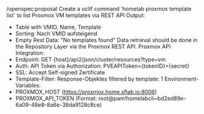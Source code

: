/openspec:proposal Create a oclif command 'homelab proxmox template list' to list Proxmox VM templates via REST API
Output:
- Table with VMID, Name, Template
- Sorting: Nach VMID aufsteigend
- Empty Rest Data: "No templates found"
Data retrieval should be done in the Repository Layer via the Proxmox REST API.
Proxmox API Integration:
- Endpoint: GET {host}/api2/json/cluster/resources?type=vm
- Auth: API Token via Authorization: PVEAPIToken={tokenID}={secret}
- SSL: Accept Self-signed Zertificate
- Template-Filter: Response-Objektes filtered by template: 1
Environment-Variables:
- PROXMOX_HOST (https://proxmox.home.sflab.io:8006)
- PROXMOX_API_TOKEN (Format: root@pam!homelabcli=bd2ed89e-6a09-48e8-8a6e-38da9128c8ce)
